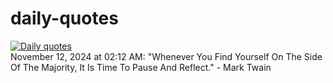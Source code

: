 # daily-quotes
[![Daily quotes](https://github.com/ceepu8/daily-quotes/actions/workflows/daily-quote.yml/badge.svg)](https://github.com/ceepu8/daily-quotes/actions/workflows/daily-quote.yml)<br/>
November 12, 2024 at 02:12 AM: "Whenever You Find Yourself On The Side Of The Majority, It Is Time To Pause And Reflect." - Mark Twain
